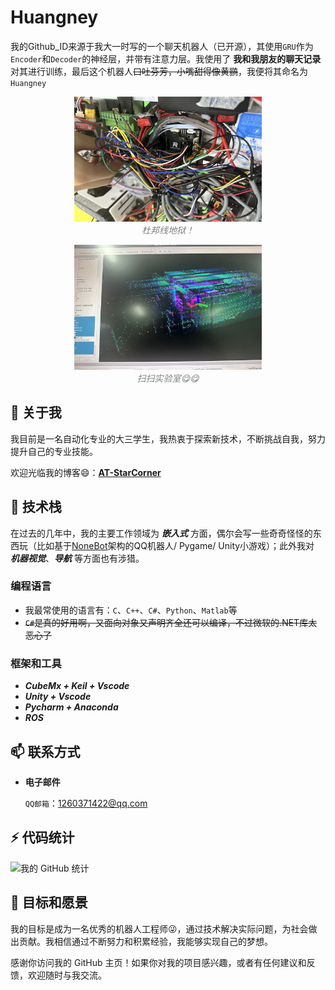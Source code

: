 # Huangney 
我的Github_ID来源于我大一时写的一个聊天机器人（已开源），其使用`GRU`作为`Encoder`和`Decoder`的神经层，并带有注意力层。我使用了 **我和我朋友的聊天记录** 对其进行训练，最后这个机器人~~口吐芬芳，小嘴甜得像黄鹂~~，我便将其命名为`Huangney`

<style>
  figure {
    text-align: center;
  }
  img {
    width: 300px;
    height: 200px;
  }
  figcaption {
    font-style: italic;
    color: gray;
  }
</style>
<figure>
<img src="./intro_imgs/Dupont_Line_Hell.png" alt="杜邦线地狱！" width="300" height="200">
<figcaption>杜邦线地狱！</figcaption>
</figure>

</style>
<figure>
<img src="./intro_imgs/Fast_Lio_Points.png" alt="扫扫实验室" width="300" height="200">
<figcaption>扫扫实验室😋😋</figcaption>
</figure>


## 👀 关于我
我目前是一名自动化专业的大三学生，我热衷于探索新技术，不断挑战自我，努力提升自己的专业技能。

欢迎光临我的博客😄：[**AT-StarCorner**](https://www.atstarcorner.net/)


## 🤔 技术栈
在过去的几年中，我的主要工作领域为 ***嵌入式*** 方面，偶尔会写一些奇奇怪怪的东西玩（比如基于[NoneBot](https://nonebot.dev/docs/)架构的QQ机器人/ Pygame/ Unity小游戏）；此外我对 ***机器视觉***、***导航*** 等方面也有涉猎。 
### 编程语言
- 我最常使用的语言有：`C`、`C++`、`C#`、`Python`、`Matlab`等
- ~~`C#`是真的好用啊，又面向对象又声明齐全还可以编译，不过微软的.NET库太恶心了~~

### 框架和工具
- ***CubeMx + Keil + Vscode***
- ***Unity + Vscode*** 
- ***Pycharm + Anaconda*** 
- ***ROS***


## 📫 联系方式
- **电子邮件** 
  
  `QQ邮箱`：1260371422@qq.com


## ⚡ 代码统计
![我的 GitHub 统计](https://github-readme-stats.vercel.app/api?username=Huangey&show_icons=true&theme=radical)

## 🎯 目标和愿景
我的目标是成为一名优秀的机器人工程师😜，通过技术解决实际问题，为社会做出贡献。我相信通过不断努力和积累经验，我能够实现自己的梦想。

感谢你访问我的 GitHub 主页！如果你对我的项目感兴趣，或者有任何建议和反馈，欢迎随时与我交流。    